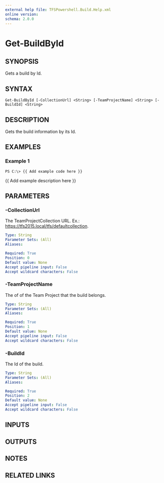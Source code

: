 ```yaml
---
external help file: TFSPowershell.Build.Help.xml
online version: 
schema: 2.0.0
---
```


# Get-BuildById

## SYNOPSIS
Gets a build by Id.

## SYNTAX

```
Get-BuildById [-CollectionUrl] <String> [-TeamProjectName] <String> [-BuildId] <String>
```

## DESCRIPTION
Gets the build information by its Id.

## EXAMPLES

### Example 1
```
PS C:\> {{ Add example code here }}
```

{{ Add example description here }}

## PARAMETERS

### -CollectionUrl
The TeamProjectCollection URL.
Ex.: https://tfs2015.local/tfs/defaultcollection.

```yaml
Type: String
Parameter Sets: (All)
Aliases: 

Required: True
Position: 0
Default value: None
Accept pipeline input: False
Accept wildcard characters: False
```

### -TeamProjectName
The of of the Team Project that the build belongs.

```yaml
Type: String
Parameter Sets: (All)
Aliases: 

Required: True
Position: 1
Default value: None
Accept pipeline input: False
Accept wildcard characters: False
```

### -BuildId
The Id of the build.

```yaml
Type: String
Parameter Sets: (All)
Aliases: 

Required: True
Position: 2
Default value: None
Accept pipeline input: False
Accept wildcard characters: False
```

## INPUTS

## OUTPUTS

## NOTES

## RELATED LINKS

